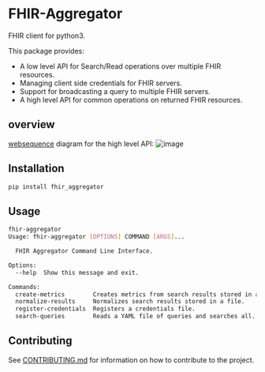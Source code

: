 # FHIR-Aggregator
FHIR client for python3. 

This package provides:
* A low level API for Search/Read operations over multiple FHIR resources.
* Managing client side credentials for FHIR servers.
* Support for broadcasting a query to multiple FHIR servers.
* A high level API for common operations on returned FHIR resources.


## overview

[websequence](https://www.websequencediagrams.com/cgi-bin/cdraw?lz=dGl0bGUgZmhpci1hZ2dyZWdhdG9yCgphY3RvciBSZXNlYXJjaGVyCnBhcnRpY2lwYW50AB0RABAMc2VydmVyX0EAARRCABYUQwoKb3B0IGRlcGVuZGVuY2llcwoAbgotLT4Aewo6IGNvbXBvc2UgRkhJUiBxdWVyABEdb2J0YWluIGNyZWRlbnRpYWxzCmVuZABqBnJlZ2lzdGVyAGAMPisAgXkPOgAeCS0AOgsoAIFcCCwAgVAJLCAuLi4pCgCCOA8tPgBAEHNhdmUoY29uZmlnX2RpcgAgEi0-LQCBZAxPSwCBKAoAgwUGCgCBEh8AgysGKACCFQcpCgpsb29wIGFzeW5jOmZvciBhbGwAgjAJbm90ZSByaWdodCBvZgCDdBA6IHRocmVhZCBmb3IAg00JAIFmDACDNwkAgVUhIG5vcm1hbGl6ZQCBEwV5AIIWEwCELwgAgTQNeSkKYWN0aXZhdACFEBIAhGAILQBcE3Jlc3VsdAAiGgBjGwA1BihuZXh0KQBHHXBhZ2UKZGUAgQcZAAEaABocCmVuZCAKAIQDEwCFdw5uc29saWRhdGVkIHJlc291cmNlcwA3BQCGRgZwb3N0LXByb2Nlc3MAhCIOAIVPEW1ldHJpY3MoAD4JAIJYGwCDRiJjb25mb3JtYW5jZQBGDACBMR4AfAcAgXodAIEnHQCEVAoAgQBGAIUlCS10ZXJtAIIPDQCCex4AgwIKAIN-GwCIfQUAhnUFbGVmAIZ0BQCJVQxkb3duc3RyZWFtIGFuYWx5c2lz&s=default) diagram for the high level API:
![image](docs/overview.png)


## Installation

```bash
pip install fhir_aggregator
```

## Usage

```bash
fhir-aggregator 
Usage: fhir-aggregator [OPTIONS] COMMAND [ARGS]...

  FHIR Aggregator Command Line Interface.

Options:
  --help  Show this message and exit.

Commands:
  create-metrics        Creates metrics from search results stored in a...
  normalize-results     Normalizes search results stored in a file.
  register-credentials  Registers a credentials file.
  search-queries        Reads a YAML file of queries and searches all...

```

## Contributing
See [CONTRIBUTING.md](CONTRIBUTING.md) for information on how to contribute to the project.
